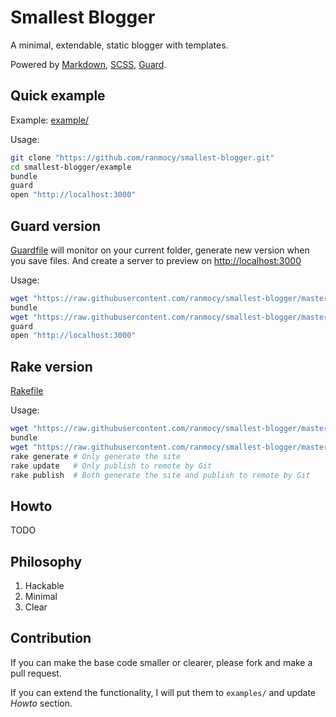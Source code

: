 Smallest Blogger
================

A minimal, extendable, static blogger with templates.

Powered by
[Markdown](http://daringfireball.net/projects/markdown/),
[SCSS](http://sass-lang.com/),
[Guard](https://github.com/guard/guard).

## Quick example

Example: [example/](https://github.com/ranmocy/smallest-blogger/blob/master/example/)

Usage:
```bash
git clone "https://github.com/ranmocy/smallest-blogger.git"
cd smallest-blogger/example
bundle
guard
open "http://localhost:3000"
```

## Guard version

[Guardfile](https://github.com/ranmocy/smallest-blogger/blob/master/Guardfile)
will monitor on your current folder, generate new version when you save files.
And create a server to preview on [http://localhost:3000](http://localhost:3000)

Usage:
```bash
wget "https://raw.githubusercontent.com/ranmocy/smallest-blogger/master/Gemfile"
bundle
wget "https://raw.githubusercontent.com/ranmocy/smallest-blogger/master/Guardfile"
guard
open "http://localhost:3000"
```

## Rake version

[Rakefile](https://github.com/ranmocy/smallest-blogger/blob/master/Rakefile)

Usage:
```bash
wget "https://raw.githubusercontent.com/ranmocy/smallest-blogger/master/Gemfile"
bundle
wget "https://raw.githubusercontent.com/ranmocy/smallest-blogger/master/Rakefile"
rake generate # Only generate the site
rake update   # Only publish to remote by Git
rake publish  # Both generate the site and publish to remote by Git
```

## Howto

TODO

## Philosophy

1. Hackable
2. Minimal
3. Clear

## Contribution

If you can make the base code smaller or clearer, please fork and make a pull request.

If you can extend the functionality, I will put them to `examples/` and update *Howto* section.
